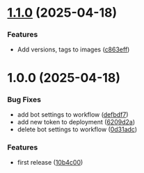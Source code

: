 # [1.1.0](https://github.com/happycuban/pihole-cloudflare-doh/compare/v1.0.0...v1.1.0) (2025-04-18)


### Features

* Add versions, tags to images ([c863eff](https://github.com/happycuban/pihole-cloudflare-doh/commit/c863eff0a8ed60e69109bf735c6c5ef0188fd08e))

# 1.0.0 (2025-04-18)


### Bug Fixes

* add bot settings to workflow ([defbdf7](https://github.com/happycuban/pihole-cloudflare-doh/commit/defbdf77b25b96e8d105718148fd1c1a29be0bca))
* add new token to deployment ([6209d2a](https://github.com/happycuban/pihole-cloudflare-doh/commit/6209d2a79de035eab43fd183fa65fe66a70cf98d))
* delete bot settings to workflow ([0d31adc](https://github.com/happycuban/pihole-cloudflare-doh/commit/0d31adc3a067a07097a374fbea021ef676c6e87c))

### Features

* first release ([10b4c00](https://github.com/happycuban/pihole-cloudflare-doh/commit/10b4c00a59b55c0e9176441a66bf353cc4926d99))
